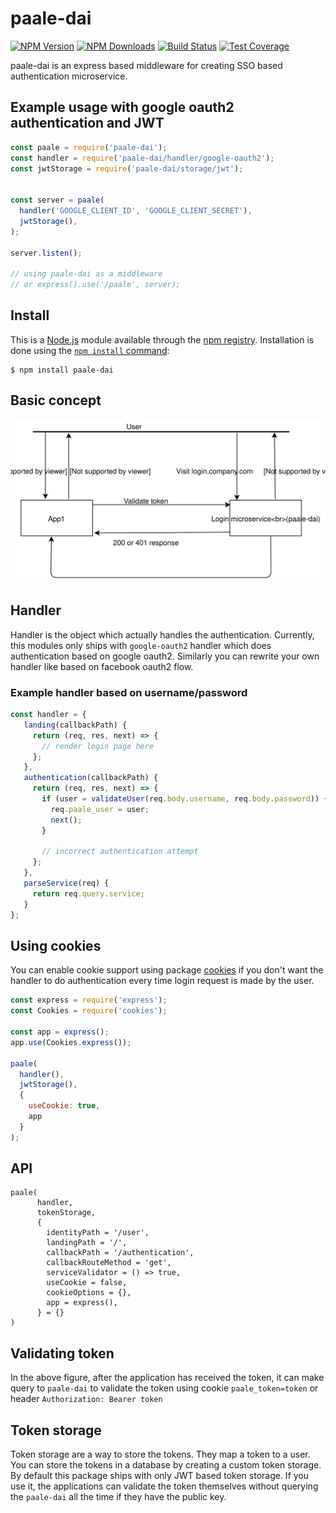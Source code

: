 paale-dai
=======================
[![NPM Version][npm-image]][npm-url]
[![NPM Downloads][downloads-image]][downloads-url]
[![Build Status][travis-image]][travis-url]
[![Test Coverage][coveralls-image]][coveralls-url]

paale-dai is an express based middleware for creating SSO based authentication microservice.

## Example usage with google oauth2 authentication and JWT
```js
const paale = require('paale-dai');
const handler = require('paale-dai/handler/google-oauth2');
const jwtStorage = require('paale-dai/storage/jwt');


const server = paale(
  handler('GOOGLE_CLIENT_ID', 'GOOGLE_CLIENT_SECRET'),
  jwtStorage(),
);

server.listen();

// using paale-dai as a middleware
// or express().use('/paale', server); 
```

## Install

This is a [Node.js](https://nodejs.org/en/) module available through the
[npm registry](https://www.npmjs.com/). Installation is done using the
[`npm install` command](https://docs.npmjs.com/getting-started/installing-npm-packages-locally):


```
$ npm install paale-dai
```

## Basic concept
![Basic overview](docs/basic-flow.svg)

## Handler
Handler is the object which actually handles the authentication. Currently, this modules only ships with `google-oauth2` handler which does authentication based on google oauth2. Similarly you can rewrite your own handler like based on facebook oauth2 flow.
 
### Example handler based on username/password
```js
const handler = {
   landing(callbackPath) {
     return (req, res, next) => {
       // render login page here
     };
   },
   authentication(callbackPath) {
     return (req, res, next) => {
       if (user = validateUser(req.body.username, req.body.password)) {
         req.paale_user = user;
         next();
       }
       
       // incorrect authentication attempt
     };
   },   
   parseService(req) {
     return req.query.service;
   }
};
``` 


## Using cookies
You can enable cookie support using package [cookies](cookie-package) if you don't want the handler to do authentication every time login request is made by the user.

```js
const express = require('express'); 
const Cookies = require('cookies');

const app = express();
app.use(Cookies.express());

paale(
  handler(),
  jwtStorage(),
  {
    useCookie: true,
    app
  }
);
```

## API
```
paale(
      handler,
      tokenStorage,
      {
        identityPath = '/user',
        landingPath = '/',
        callbackPath = '/authentication',
        callbackRouteMethod = 'get',
        serviceValidator = () => true,
        useCookie = false,
        cookieOptions = {},
        app = express(),
      } = {}
)
```

## Validating token
In the above figure, after the application has received the token, it can make query to `paale-dai` to validate the token using cookie `paale_token=token` or header `Authorization: Bearer token`


## Token storage
Token storage are a way to store the tokens. They map a token to a user. You can store the tokens in a database by creating a custom token storage. 
By default this package ships with only JWT based token storage. If you use it, the applications can validate the token themselves without querying the `paale-dai` all the time if they have the public key.

[npm-image]: https://img.shields.io/npm/v/paale-dai.svg
[npm-url]: https://npmjs.org/package/paale-dai
[coveralls-image]: https://coveralls.io/repos/github/IntroCept/paale-dai/badge.svg?branch=master
[coveralls-url]: https://coveralls.io/github/IntroCept/paale-dai?branch=master
[downloads-image]: https://img.shields.io/npm/dm/paale-dai.svg
[downloads-url]: https://npmjs.org/package/paale-dai
[travis-image]: https://travis-ci.org/IntroCept/paale-dai.svg?branch=master
[travis-url]: https://travis-ci.org/IntroCept/paale-dai
[cookie-package]: https://npmjs.org/package/cookies

